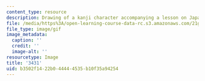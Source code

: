 ```yaml
---
content_type: resource
description: Drawing of a kanji character accompanying a lesson on Japanese.
file: /media/https%3A/open-learning-course-data-rc.s3.amazonaws.com/21g-504-japanese-iv-spring-2009/b3502f1422b044444535b10f35a94254_3431.gif
file_type: image/gif
image_metadata:
  caption: ''
  credit: ''
  image-alt: ''
resourcetype: Image
title: '3431'
uid: b3502f14-22b0-4444-4535-b10f35a94254
---
```

